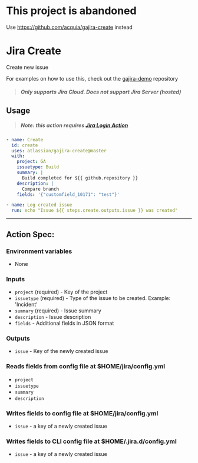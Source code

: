 # This project is abandoned
Use https://github.com/acquia/gajira-create instead

# Jira Create
Create new issue

For examples on how to use this, check out the [gajira-demo](https://github.com/atlassian/gajira-demo) repository
> ##### Only supports Jira Cloud. Does not support Jira Server (hosted)

## Usage

> ##### Note: this action requires [Jira Login Action](https://github.com/marketplace/actions/jira-login)

```yaml
- name: Create
  id: create
  uses: atlassian/gajira-create@master
  with:
    project: GA
    issuetype: Build
    summary: |
      Build completed for ${{ github.repository }}
    description: |
      Compare branch
    fields: '{"customfield_10171": "test"}'

- name: Log created issue
  run: echo "Issue ${{ steps.create.outputs.issue }} was created"
```

----
## Action Spec:

### Environment variables
- None

### Inputs
- `project` (required) - Key of the project
- `issuetype` (required) - Type of the issue to be created. Example: 'Incident'
- `summary` (required) - Issue summary
- `description` - Issue description
- `fields` - Additional fields in JSON format

### Outputs
- `issue` - Key of the newly created issue

### Reads fields from config file at $HOME/jira/config.yml
- `project`
- `issuetype`
- `summary`
- `description`

### Writes fields to config file at $HOME/jira/config.yml
- `issue` - a key of a newly created issue

### Writes fields to CLI config file at $HOME/.jira.d/config.yml
- `issue` - a key of a newly created issue
